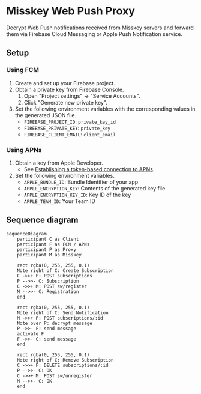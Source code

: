 # Misskey Web Push Proxy

Decrypt Web Push notifications received from Misskey servers and forward them
via Firebase Cloud Messaging or Apple Push Notification service.

## Setup

### Using FCM

1. Create and set up your Firebase project.
2. Obtain a private key from Firebase Console.
   1. Open "Project settings" -> "Service Accounts".
   2. Click "Generate new private key".
3. Set the following environment variables with the corresponding values in the
   generated JSON file.
   - `FIREBASE_PROJECT_ID`: `private_key_id`
   - `FIREBASE_PRIVATE_KEY`: `private_key`
   - `FIREBASE_CLIENT_EMAIL`: `client_email`

### Using APNs

1. Obtain a key from Apple Developer.
   - See [Establishing a token-based connection to APNs].
2. Set the following environment variables.
   - `APPLE_BUNDLE_ID`: Bundle Identifier of your app
   - `APPLE_ENCRYPTION_KEY`: Contents of the generated key file
   - `APPLE_ENCRYPTION_KEY_ID`: Key ID of the key
   - `APPLE_TEAM_ID`: Your Team ID

[Establishing a token-based connection to APNs]: https://developer.apple.com/documentation/usernotifications/establishing-a-token-based-connection-to-apns#Obtain-an-encryption-key-and-key-ID-from-Apple

## Sequence diagram

```mermaid
sequenceDiagram
    participant C as Client
    participant F as FCM / APNs
    participant P as Proxy
    participant M as Misskey

    rect rgba(0, 255, 255, 0.1)
    Note right of C: Create Subscription
    C ->>+ P: POST subscriptions
    P -->>- C: Subscription
    C ->>+ M: POST sw/register
    M -->>- C: Registration
    end

    rect rgba(0, 255, 255, 0.1)
    Note right of C: Send Notification
    M ->>+ P: POST subscriptions/:id
    Note over P: decrypt message
    P ->>- F: send message
    activate F
    F ->>- C: send message
    end

    rect rgba(0, 255, 255, 0.1)
    Note right of C: Remove Subscription
    C ->>+ P: DELETE subscriptions/:id
    P -->>- C: OK
    C ->>+ M: POST sw/unregister
    M -->>- C: OK
    end
```

